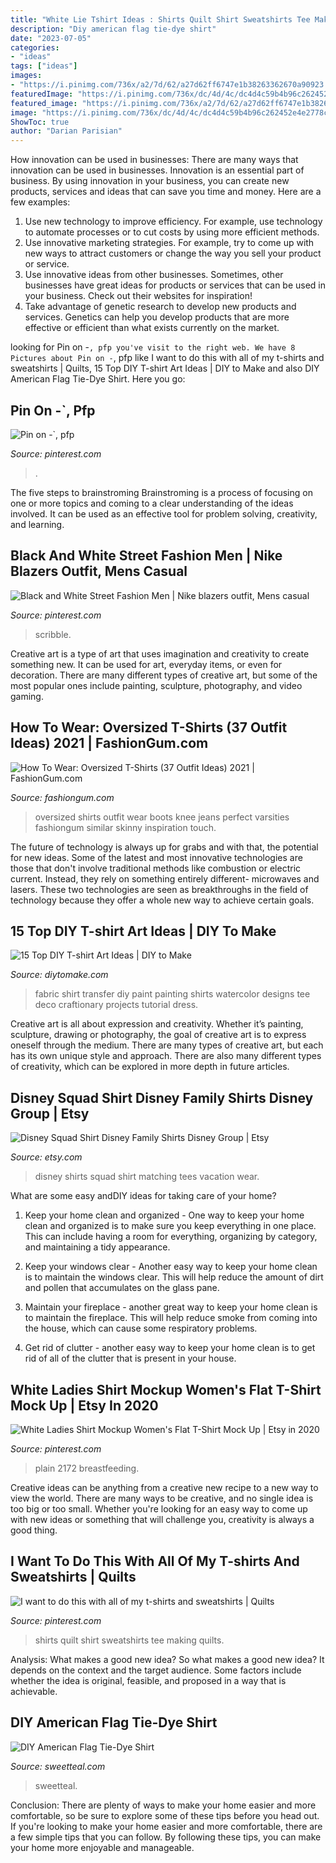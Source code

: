 ```yaml
---
title: "White Lie Tshirt Ideas : Shirts Quilt Shirt Sweatshirts Tee Making Quilts"
description: "Diy american flag tie-dye shirt"
date: "2023-07-05"
categories:
- "ideas"
tags: ["ideas"]
images:
- "https://i.pinimg.com/736x/a2/7d/62/a27d62ff6747e1b38263362670a90923.jpg"
featuredImage: "https://i.pinimg.com/736x/dc/4d/4c/dc4d4c59b4b96c262452e4e2778cceeb.jpg"
featured_image: "https://i.pinimg.com/736x/a2/7d/62/a27d62ff6747e1b38263362670a90923.jpg"
image: "https://i.pinimg.com/736x/dc/4d/4c/dc4d4c59b4b96c262452e4e2778cceeb.jpg"
ShowToc: true
author: "Darian Parisian"
---
```



How innovation can be used in businesses: There are many ways that innovation can be used in businesses.
Innovation is an essential part of business. By using innovation in your business, you can create new products, services and ideas that can save you time and money. Here are a few examples: 
1. Use new technology to improve efficiency. For example, use technology to automate processes or to cut costs by using more efficient methods. 
2. Use innovative marketing strategies. For example, try to come up with new ways to attract customers or change the way you sell your product or service. 
3. Use innovative ideas from other businesses. Sometimes, other businesses have great ideas for products or services that can be used in your business. Check out their websites for inspiration! 
4. Take advantage of genetic research to develop new products and services. Genetics can help you develop products that are more effective or efficient than what exists currently on the market.

	

		
looking for Pin on -`, pfp you've visit to the right web. We have 8 Pictures about Pin on -`, pfp like I want to do this with all of my t-shirts and sweatshirts | Quilts, 15 Top DIY T-shirt Art Ideas | DIY to Make and also DIY American Flag Tie-Dye Shirt. Here you go:
		
    
## Pin On -`, Pfp

<img loading=lazy src="https://i.pinimg.com/736x/dc/4d/4c/dc4d4c59b4b96c262452e4e2778cceeb.jpg" onerror="this.onerror=null;this.src='https://tse2.mm.bing.net/th?id=OIP.m77zYmn3Cr917evqe3cJRQHaFN&amp;pid=15.1';" alt="Pin on -`, pfp">

_Source: pinterest.com_

>. 

	

The five steps to brainstroming
Brainstroming is a process of focusing on one or more topics and coming to a clear understanding of the ideas involved. It can be used as an effective tool for problem solving, creativity, and learning.

    
## Black And White Street Fashion Men | Nike Blazers Outfit, Mens Casual

<img loading=lazy src="https://i.pinimg.com/736x/76/26/8c/76268ca443ce893445da9553e572f1a3.jpg" onerror="this.onerror=null;this.src='https://tse1.mm.bing.net/th?id=OIP.Tg53JCdBrgc7ecUE0INwzwHaNK&amp;pid=15.1';" alt="Black and White Street Fashion Men | Nike blazers outfit, Mens casual">

_Source: pinterest.com_

>scribble. 

	

Creative art is a type of art that uses imagination and creativity to create something new. It can be used for art, everyday items, or even for decoration. There are many different types of creative art, but some of the most popular ones include painting, sculpture, photography, and video gaming.

    
## How To Wear: Oversized T-Shirts (37 Outfit Ideas) 2021 | FashionGum.com

<img loading=lazy src="http://fashiongum.com/wp-content/uploads/2015/03/How-to-wear-Oversized-T-Shirts-37-Outfit-Ideas-17-700x906.jpg" onerror="this.onerror=null;this.src='https://tse4.mm.bing.net/th?id=OIP._EtA-5syQSDl-T3MUUlKLQHaJl&amp;pid=15.1';" alt="How To Wear: Oversized T-Shirts (37 Outfit Ideas) 2021 | FashionGum.com">

_Source: fashiongum.com_

>oversized shirts outfit wear boots knee jeans perfect varsities fashiongum similar skinny inspiration touch. 

	

The future of technology is always up for grabs and with that, the potential for new ideas. Some of the latest and most innovative technologies are those that don't involve traditional methods like combustion or electric current. Instead, they rely on something entirely different- microwaves and lasers. These two technologies are seen as breakthroughs in the field of technology because they offer a whole new way to achieve certain goals.

    
## 15 Top DIY T-shirt Art Ideas | DIY To Make

<img loading=lazy src="http://www.diytomake.com/wp-content/uploads/2017/05/Deco-Art-Watercolor-Dress-Shirt.jpg" onerror="this.onerror=null;this.src='https://tse1.mm.bing.net/th?id=OIP.iBNNLuAGQkiWs0XDzrIt2AHaLH&amp;pid=15.1';" alt="15 Top DIY T-shirt Art Ideas | DIY to Make">

_Source: diytomake.com_

>fabric shirt transfer diy paint painting shirts watercolor designs tee deco craftionary projects tutorial dress. 

	

Creative art is all about expression and creativity. Whether it’s painting, sculpture, drawing or photography, the goal of creative art is to express oneself through the medium. There are many types of creative art, but each has its own unique style and approach. There are also many different types of creativity, which can be explored in more depth in future articles.

    
## Disney Squad Shirt Disney Family Shirts Disney Group | Etsy

<img loading=lazy src="https://i.etsystatic.com/14338504/r/il/aa20d8/1587519562/il_fullxfull.1587519562_r9z3.jpg" onerror="this.onerror=null;this.src='https://tse3.mm.bing.net/th?id=OIP.ZxNP_iJtdDwbYjPkrmjN5AHaHZ&amp;pid=15.1';" alt="Disney Squad Shirt Disney Family Shirts Disney Group | Etsy">

_Source: etsy.com_

>disney shirts squad shirt matching tees vacation wear. 

	

What are some easy andDIY ideas for taking care of your home?
1. Keep your home clean and organized - One way to keep your home clean and organized is to make sure you keep everything in one place. This can include having a room for everything, organizing by category, and maintaining a tidy appearance.
2. Keep your windows clear - Another easy way to keep your home clean is to maintain the windows clear. This will help reduce the amount of dirt and pollen that accumulates on the glass pane.

3. Maintain your fireplace - another great way to keep your home clean is to maintain the fireplace. This will help reduce smoke from coming into the house, which can cause some respiratory problems.

4. Get rid of clutter - another easy way to keep your home clean is to get rid of all of the clutter that is present in your house.

    
## White Ladies Shirt Mockup Women&#039;s Flat T-Shirt Mock Up | Etsy In 2020

<img loading=lazy src="https://i.pinimg.com/736x/a2/7d/62/a27d62ff6747e1b38263362670a90923.jpg" onerror="this.onerror=null;this.src='https://tse2.mm.bing.net/th?id=OIP.S-mnEWVJSxvxILGA6NpRyQHaFj&amp;pid=15.1';" alt="White Ladies Shirt Mockup Women&#039;s Flat T-Shirt Mock Up | Etsy in 2020">

_Source: pinterest.com_

>plain 2172 breastfeeding. 

	

Creative ideas can be anything from a creative new recipe to a new way to view the world. There are many ways to be creative, and no single idea is too big or too small. Whether you're looking for an easy way to come up with new ideas or something that will challenge you, creativity is always a good thing.

    
## I Want To Do This With All Of My T-shirts And Sweatshirts | Quilts

<img loading=lazy src="https://i.pinimg.com/736x/82/d8/44/82d8443bd1a7f48094d96ab7d50ea078--band-shirts-tee-shirts.jpg" onerror="this.onerror=null;this.src='https://tse1.mm.bing.net/th?id=OIP.eC9RHxiJbIor_Aq2oyIOCwHaJ4&amp;pid=15.1';" alt="I want to do this with all of my t-shirts and sweatshirts | Quilts">

_Source: pinterest.com_

>shirts quilt shirt sweatshirts tee making quilts. 

	

Analysis: What makes a good new idea?
So what makes a good new idea? It depends on the context and the target audience. Some factors include whether the idea is original, feasible, and proposed in a way that is achievable.

    
## DIY American Flag Tie-Dye Shirt

<img loading=lazy src="https://i1.wp.com/sweetteal.com/wp-content/uploads/2017/06/DIY-American-Flag-Tie-Dye-Shirt-Sweet-Teal-4.jpg?resize=1200%2C1800" onerror="this.onerror=null;this.src='https://tse2.mm.bing.net/th?id=OIP.IhBEKJ_7W5f0m_RDT3JE_AHaLH&amp;pid=15.1';" alt="DIY American Flag Tie-Dye Shirt">

_Source: sweetteal.com_

>sweetteal. 

	

Conclusion: There are plenty of ways to make your home easier and more comfortable, so be sure to explore some of these tips before you head out.
If you're looking to make your home easier and more comfortable, there are a few simple tips that you can follow. By following these tips, you can make your home more enjoyable and manageable.

